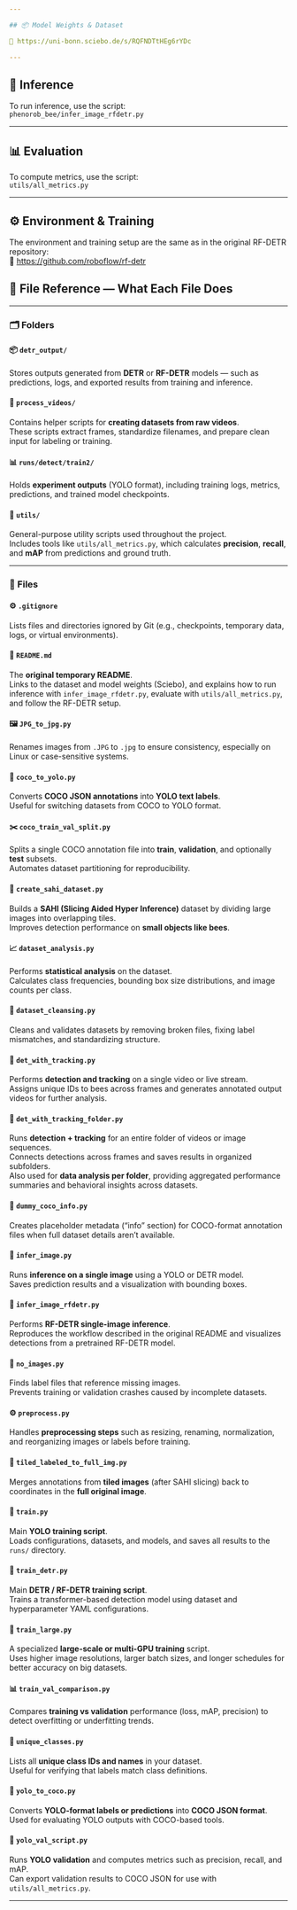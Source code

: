 ```yaml
---

## 📦 Model Weights & Dataset

🔗 https://uni-bonn.sciebo.de/s/RQFNDTtHEg6rYDc

---
```


## 🧪 Inference

To run inference, use the script:  
`phenorob_bee/infer_image_rfdetr.py`

---

## 📊 Evaluation

To compute metrics, use the script:  
`utils/all_metrics.py`

---

## ⚙️ Environment & Training

The environment and training setup are the same as in the original RF-DETR repository:  
🔗 https://github.com/roboflow/rf-detr


## 📁 File Reference — What Each File Does

---

### 🗂️ Folders

#### 📦 `detr_output/`
Stores outputs generated from **DETR** or **RF-DETR** models — such as predictions, logs, and exported results from training and inference.

#### 🎥 `process_videos/`
Contains helper scripts for **creating datasets from raw videos**.  
These scripts extract frames, standardize filenames, and prepare clean input for labeling or training.

#### 📊 `runs/detect/train2/`
Holds **experiment outputs** (YOLO format), including training logs, metrics, predictions, and trained model checkpoints.

#### 🧰 `utils/`
General-purpose utility scripts used throughout the project.  
Includes tools like `utils/all_metrics.py`, which calculates **precision**, **recall**, and **mAP** from predictions and ground truth.

---

### 🧾 Files

#### ⚙️ `.gitignore`
Lists files and directories ignored by Git (e.g., checkpoints, temporary data, logs, or virtual environments).

#### 📘 `README.md`
The **original temporary README**.  
Links to the dataset and model weights (Sciebo), and explains how to run inference with `infer_image_rfdetr.py`, evaluate with `utils/all_metrics.py`, and follow the RF-DETR setup.

#### 🖼️ `JPG_to_jpg.py`
Renames images from `.JPG` to `.jpg` to ensure consistency, especially on Linux or case-sensitive systems.

#### 🔄 `coco_to_yolo.py`
Converts **COCO JSON annotations** into **YOLO text labels**.  
Useful for switching datasets from COCO to YOLO format.

#### ✂️ `coco_train_val_split.py`
Splits a single COCO annotation file into **train**, **validation**, and optionally **test** subsets.  
Automates dataset partitioning for reproducibility.

#### 🧩 `create_sahi_dataset.py`
Builds a **SAHI (Slicing Aided Hyper Inference)** dataset by dividing large images into overlapping tiles.  
Improves detection performance on **small objects like bees**.

#### 📈 `dataset_analysis.py`
Performs **statistical analysis** on the dataset.  
Calculates class frequencies, bounding box size distributions, and image counts per class.

#### 🧹 `dataset_cleansing.py`
Cleans and validates datasets by removing broken files, fixing label mismatches, and standardizing structure.

#### 🎯 `det_with_tracking.py`
Performs **detection and tracking** on a single video or live stream.  
Assigns unique IDs to bees across frames and generates annotated output videos for further analysis.

#### 📂 `det_with_tracking_folder.py`
Runs **detection + tracking** for an entire folder of videos or image sequences.  
Connects detections across frames and saves results in organized subfolders.  
Also used for **data analysis per folder**, providing aggregated performance summaries and behavioral insights across datasets.

#### 🪪 `dummy_coco_info.py`
Creates placeholder metadata (“info” section) for COCO-format annotation files when full dataset details aren’t available.

#### 🧠 `infer_image.py`
Runs **inference on a single image** using a YOLO or DETR model.  
Saves prediction results and a visualization with bounding boxes.

#### 🧠 `infer_image_rfdetr.py`
Performs **RF-DETR single-image inference**.  
Reproduces the workflow described in the original README and visualizes detections from a pretrained RF-DETR model.

#### 🚫 `no_images.py`
Finds label files that reference missing images.  
Prevents training or validation crashes caused by incomplete datasets.

#### ⚙️ `preprocess.py`
Handles **preprocessing steps** such as resizing, renaming, normalization, and reorganizing images or labels before training.

#### 🧩 `tiled_labeled_to_full_img.py`
Merges annotations from **tiled images** (after SAHI slicing) back to coordinates in the **full original image**.

#### 🧠 `train.py`
Main **YOLO training script**.  
Loads configurations, datasets, and models, and saves all results to the `runs/` directory.

#### 🤖 `train_detr.py`
Main **DETR / RF-DETR training script**.  
Trains a transformer-based detection model using dataset and hyperparameter YAML configurations.

#### 🧮 `train_large.py`
A specialized **large-scale or multi-GPU training** script.  
Uses higher image resolutions, larger batch sizes, and longer schedules for better accuracy on big datasets.

#### 📊 `train_val_comparison.py`
Compares **training vs validation** performance (loss, mAP, precision) to detect overfitting or underfitting trends.

#### 🧾 `unique_classes.py`
Lists all **unique class IDs and names** in your dataset.  
Useful for verifying that labels match class definitions.

#### 🔁 `yolo_to_coco.py`
Converts **YOLO-format labels or predictions** into **COCO JSON format**.  
Used for evaluating YOLO outputs with COCO-based tools.

#### 🧮 `yolo_val_script.py`
Runs **YOLO validation** and computes metrics such as precision, recall, and mAP.  
Can export validation results to COCO JSON for use with `utils/all_metrics.py`.

---
